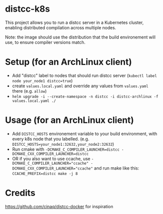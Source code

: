 distcc-k8s
==

This project allows you to run a distcc server in a Kubernetes cluster, enabling distributed compilation across multiple nodes.

Note: the image should use the distribution that the build environement will use, to ensure compiler versions match.

# Setup (for an ArchLinux client)
- Add "distcc" label to nodes that should run distcc server (`kubectl label node your_node1 distcc=true`)
- create `values.local.yaml` and override any values from `values.yaml` there (e.g. `allow`)
- `helm upgrade -i --create-namespace -n distcc -i distcc-archlinux -f values.local.yaml ./`
# Usage (for an ArchLinux client)
- Add `DISTCC_HOSTS` environement variable to your build environment, with every k8s node that you labelled. (e.g. `DISTCC_HOSTS=your_node1:32632,your_node2:32632`)
- Run cmake with `-DCMAKE_C_COMPILER_LAUNCHER=distcc -DCMAKE_CXX_COMPILER_LAUNCHER=distcc`
- OR if you also want to use ccache, use `-DCMAKE_C_COMPILER_LAUNCHER="ccache" -DCMAKE_CXX_COMPILER_LAUNCHER="ccache"` and run make like this: `CCACHE_PREFIX=distcc make -j 8`

# Credits
https://github.com/cinaq/distcc-docker for inspiration
